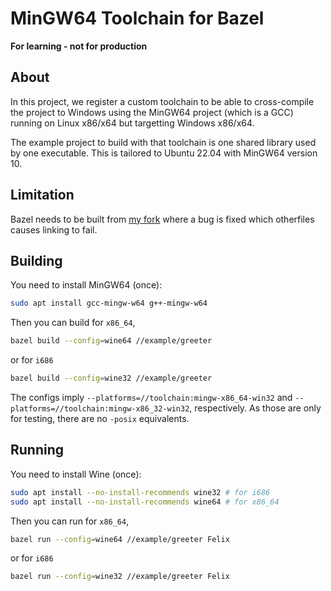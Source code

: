 # MinGW64 Toolchain for Bazel

__For learning - not for production__

## About

In this project, we register a custom toolchain to be able to cross-compile the
project to Windows using the MinGW64 project (which is a GCC) running on Linux
x86/x64 but targetting Windows x86/x64.

The example project to build with that toolchain is one shared library used
by one executable. This is tailored to Ubuntu 22.04 with MinGW64 version 10.

## Limitation

Bazel needs to be built from [my fork](https://github.com/Felix-El/bazel) where a
bug is fixed which otherfiles causes linking to fail.

## Building

You need to install MinGW64 (once):

```bash
sudo apt install gcc-mingw-w64 g++-mingw-w64
```

Then you can build for `x86_64`,

```bash
bazel build --config=wine64 //example/greeter
```

or for `i686`

```bash
bazel build --config=wine32 //example/greeter
```

The configs imply `--platforms=//toolchain:mingw-x86_64-win32` and
`--platforms=//toolchain:mingw-x86_32-win32`, respectively.
As those are only for testing, there are no `-posix` equivalents.

## Running

You need to install Wine (once):

```bash
sudo apt install --no-install-recommends wine32 # for i686
sudo apt install --no-install-recommends wine64 # for x86_64
```

Then you can run for `x86_64`,

```bash
bazel run --config=wine64 //example/greeter Felix
```

or for `i686`

```bash
bazel run --config=wine32 //example/greeter Felix
```
